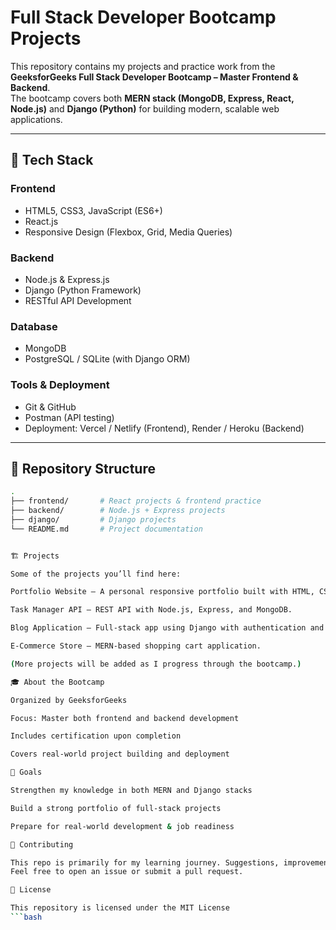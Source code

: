# Full Stack Developer Bootcamp Projects

This repository contains my projects and practice work from the **GeeksforGeeks Full Stack Developer Bootcamp – Master Frontend & Backend**.  
The bootcamp covers both **MERN stack (MongoDB, Express, React, Node.js)** and **Django (Python)** for building modern, scalable web applications.

---

## 🚀 Tech Stack

### Frontend
- HTML5, CSS3, JavaScript (ES6+)
- React.js
- Responsive Design (Flexbox, Grid, Media Queries)

### Backend
- Node.js & Express.js
- Django (Python Framework)
- RESTful API Development

### Database
- MongoDB
- PostgreSQL / SQLite (with Django ORM)

### Tools & Deployment
- Git & GitHub
- Postman (API testing)
- Deployment: Vercel / Netlify (Frontend), Render / Heroku (Backend)

---

## 📂 Repository Structure

```bash
.
├── frontend/       # React projects & frontend practice
├── backend/        # Node.js + Express projects
├── django/         # Django projects
└── README.md       # Project documentation


🏗️ Projects

Some of the projects you’ll find here:

Portfolio Website – A personal responsive portfolio built with HTML, CSS, and JavaScript.

Task Manager API – REST API with Node.js, Express, and MongoDB.

Blog Application – Full-stack app using Django with authentication and CRUD functionality.

E-Commerce Store – MERN-based shopping cart application.

(More projects will be added as I progress through the bootcamp.)

🎓 About the Bootcamp

Organized by GeeksforGeeks

Focus: Master both frontend and backend development

Includes certification upon completion

Covers real-world project building and deployment

📌 Goals

Strengthen my knowledge in both MERN and Django stacks

Build a strong portfolio of full-stack projects

Prepare for real-world development & job readiness

🤝 Contributing

This repo is primarily for my learning journey. Suggestions, improvements, or feedback are always welcome!
Feel free to open an issue or submit a pull request.

📜 License

This repository is licensed under the MIT License
```bash
    